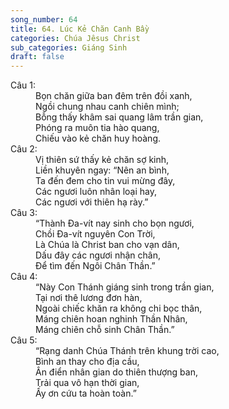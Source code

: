 ```yaml
---
song_number: 64
title: 64. Lúc Kẻ Chăn Canh Bầy
categories: Chúa Jêsus Christ
sub_categories: Giáng Sinh
draft: false
---
```

<dl><dt>Câu 1:</dt><dd data-verse="1">Bọn chăn giữa ban đêm trên đồi xanh, <br/>Ngồi chung nhau canh chiên mình; <br/>Bỗng thấy khâm sai quang lâm trần gian, <br/>Phóng ra muôn tia hào quang, <br/>Chiếu vào kẻ chăn huy hoàng. </dd><dt>Câu 2:</dt><dd data-verse="2">Vị thiên sứ thấy kẻ chăn sợ kinh, <br/>Liền khuyên ngay: “Nên an bình, <br/>Ta đến đem cho tin vui mừng đây, <br/>Các ngươi luôn nhân loại hay, <br/>Các ngươi với thiên hạ rày.” </dd><dt>Câu 3:</dt><dd data-verse="3">“Thành Đa-vít nay sinh cho bọn ngươi, <br/>Chồi Đa-vít nguyên Con Trời, <br/>Là Chúa là Christ ban cho vạn dân, <br/>Dấu đây các ngươi nhận chân, <br/>Để tìm đến Ngôi Chân Thần.” </dd><dt>Câu 4:</dt><dd data-verse="4">“Này Con Thánh giáng sinh trong trần gian, <br/>Tại nơi thê lương đơn hàn, <br/>Ngoài chiếc khăn ra không chi bọc thân, <br/>Máng chiên hoan nghinh Thần Nhân, <br/>Máng chiên chỗ sinh Chân Thần.” </dd><dt>Câu 5:</dt><dd data-verse="5">“Rạng danh Chúa Thánh trên khung trời cao, <br/>Bình an thay cho địa cầu, <br/>Ân điển nhân gian do thiên thượng ban, <br/>Trải qua vô hạn thời gian, <br/>Ấy ơn cứu ta hoàn toàn.” </dd></dl>